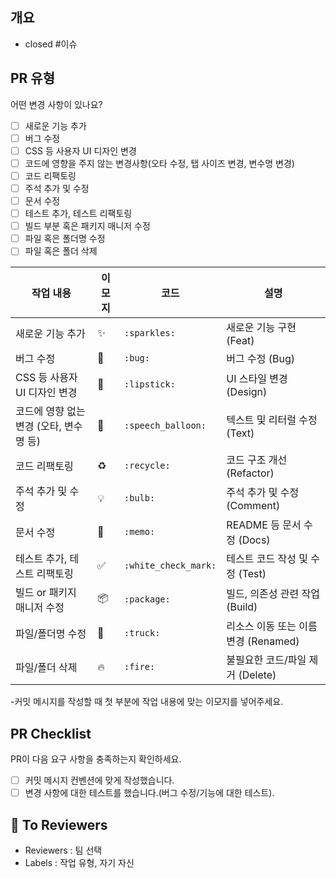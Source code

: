 ## 개요
<!---- 자신이 완료한 이슈를 닫아주세요 -->
- closed #이슈
<!---- 변경 사항 및 관련 이슈에 대해 간단하게 작성해주세요. 어떻게보다 무엇을 왜 수정했는지 설명해주세요. -->

<!---- Resolves: #(Isuue Number) -->

## PR 유형
어떤 변경 사항이 있나요?

- [ ] 새로운 기능 추가
- [ ] 버그 수정
- [ ] CSS 등 사용자 UI 디자인 변경
- [ ] 코드에 영향을 주지 않는 변경사항(오타 수정, 탭 사이즈 변경, 변수명 변경)
- [ ] 코드 리팩토링
- [ ] 주석 추가 및 수정
- [ ] 문서 수정
- [ ] 테스트 추가, 테스트 리팩토링
- [ ] 빌드 부분 혹은 패키지 매니저 수정
- [ ] 파일 혹은 폴더명 수정
- [ ] 파일 혹은 폴더 삭제

| 작업 내용                    | 이모지 | 코드                   | 설명                        |
| ------------------------ | --- | -------------------- | ------------------------- |
| 새로운 기능 추가                | ✨   | `:sparkles:`         | 새로운 기능 구현 (Feat)          |
| 버그 수정                    | 🐛  | `:bug:`              | 버그 수정 (Bug)               |
| CSS 등 사용자 UI 디자인 변경      | 💄  | `:lipstick:`         | UI 스타일 변경 (Design)        |
| 코드에 영향 없는 변경 (오타, 변수명 등) | 💬  | `:speech_balloon:`   | 텍스트 및 리터럴 수정 (Text)       |
| 코드 리팩토링                  | ♻️  | `:recycle:`          | 코드 구조 개선 (Refactor)       |
| 주석 추가 및 수정               | 💡  | `:bulb:`             | 주석 추가 및 수정 (Comment)      |
| 문서 수정                    | 📝  | `:memo:`             | README 등 문서 수정 (Docs)     |
| 테스트 추가, 테스트 리팩토링         | ✅   | `:white_check_mark:` | 테스트 코드 작성 및 수정 (Test)     |
| 빌드 or 패키지 매니저 수정         | 📦  | `:package:`          | 빌드, 의존성 관련 작업 (Build)     |
| 파일/폴더명 수정                | 🚚  | `:truck:`            | 리소스 이동 또는 이름 변경 (Renamed) |
| 파일/폴더 삭제                 | 🔥  | `:fire:`             | 불필요한 코드/파일 제거 (Delete)    |

-커밋 메시지를 작성할 때 첫 부분에 작업 내용에 맞는 이모지를 넣어주세요.

## PR Checklist
PR이 다음 요구 사항을 충족하는지 확인하세요.

- [ ] 커밋 메시지 컨벤션에 맞게 작성했습니다.
- [ ] 변경 사항에 대한 테스트를 했습니다.(버그 수정/기능에 대한 테스트).

📣 **To Reviewers**
---
<!-- 전달사항 -->

- Reviewers : 팀 선택
- Labels : 작업 유형, 자기 자신
